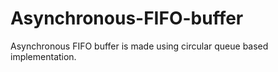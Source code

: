 # Asynchronous-FIFO-buffer
Asynchronous FIFO buffer is made using circular queue based implementation.
